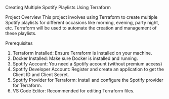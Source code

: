 Creating Multiple Spotify Playlists Using Terraform

Project Overview
This project involves using Terraform to create multiple Spotify playlists for different occasions like morning, evening, party night, etc. Terraform will be used to automate the creation and management of these playlists.

Prerequisites
1. Terraform Installed: Ensure Terraform is installed on your machine.
2. Docker Installed: Make sure Docker is installed and running.
3. Spotify Account: You need a Spotify account (without premium access)
4. Spotify Developer Account: Register and create an application to get the Client ID and Client Secret.
5. Spotify Provider for Terraform: Install and configure the Spotify provider for Terraform.
6. VS Code Editor: Recommended for editing Terraform files.
